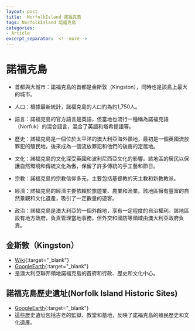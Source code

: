```yaml
---
layout: post
title:  NorfolkIsland 諾福克島
tags: NorfolkIsland 諾福克島 
categories:
- Article
excerpt_separator:  <!--more-->
---
```

# 諾福克島
- 首都與大城市：諾福克島的首都是金斯敦（Kingston），同時也是該島上最大的城市。

- 人口：根據最新統計，諾福克島的人口約為約1,750人。

- 語言：諾福克島的官方語言是英語，但當地也流行一種稱為諾福克語（Norfuk）的混合語言，混合了英語和塔希提語等。

- 歷史：諾福克島是一個位於太平洋的澳大利亞海外領地，最初是一個英國流放罪犯的殖民地，後來成為一個流放罪犯和他們的後裔的定居地。

- 文化：諾福克島的文化深受英國和波利尼西亞文化的影響。該地區的居民以保護自然環境和傳統文化為傲，保留了許多傳統的手工藝和節日。

- 宗教：諾福克島的宗教信仰多元，主要包括基督教的天主教和新教教派。

- 經濟：諾福克島的經濟主要依賴於旅遊業、農業和漁業。該地區擁有豐富的自然景觀和文化遺產，吸引了一定數量的遊客。

- 政治：諾福克島是澳大利亞的一個外餘地，享有一定程度的自治權利。該地區設有地方政府，負責管理當地事務，但外交和國防等領域由澳大利亞政府負責。
## 金斯敦（Kingston）
- [Wiki](https://zh.wikipedia.org/zh-tw/%E9%87%91%E6%96%AF%E6%95%A6_(%E8%AF%BA%E7%A6%8F%E5%85%8B%E5%B2%9B) "Wiki"){:target="_blank"} 
- [GoogleEarth](https://earth.google.com/web/search/Norfolk+Island+National+Park/@-29.05139859,167.9567643,67.67930111a,11550.15427782d,34.99999075y,0h,0t,0r/ "GoogleEarth"){:target="_blank"} 
- 是澳大利亞聯邦領地諾福克島的首府和行政、歷史和文化中心。

## 諾福克島歷史遺址(Norfolk Island Historic Sites)
- [GoogleEarth](https://earth.google.com/web/search/Norfolk+Island+Historic+Sites/@-29.0498334,167.96307675,49.71228166a,4798.59709021d,35y,0h,0t,0r/ "GoogleEarth"){:target="_blank"} 
- 這些歷史遺址包括古老的監獄、教堂和墓地，反映了諾福克島的殖民歷史和文化遺產。



